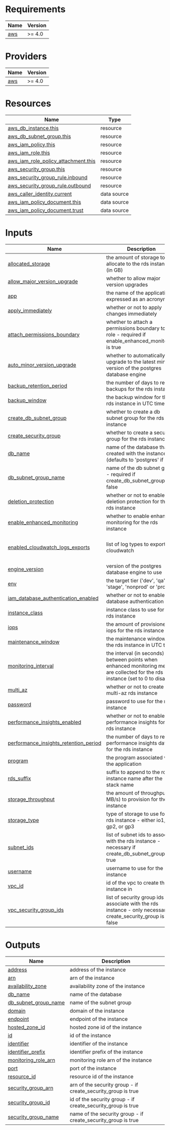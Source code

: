 <!-- BEGIN_TF_DOCS -->
# Requirements

| Name | Version |
|------|---------|
| <a name="requirement_aws"></a> [aws](#requirement\_aws) | >= 4.0 |

# Providers

| Name | Version |
|------|---------|
| <a name="provider_aws"></a> [aws](#provider\_aws) | >= 4.0 |

# Resources

| Name | Type |
|------|------|
| [aws_db_instance.this](https://registry.terraform.io/providers/hashicorp/aws/latest/docs/resources/db_instance) | resource |
| [aws_db_subnet_group.this](https://registry.terraform.io/providers/hashicorp/aws/latest/docs/resources/db_subnet_group) | resource |
| [aws_iam_policy.this](https://registry.terraform.io/providers/hashicorp/aws/latest/docs/resources/iam_policy) | resource |
| [aws_iam_role.this](https://registry.terraform.io/providers/hashicorp/aws/latest/docs/resources/iam_role) | resource |
| [aws_iam_role_policy_attachment.this](https://registry.terraform.io/providers/hashicorp/aws/latest/docs/resources/iam_role_policy_attachment) | resource |
| [aws_security_group.this](https://registry.terraform.io/providers/hashicorp/aws/latest/docs/resources/security_group) | resource |
| [aws_security_group_rule.inbound](https://registry.terraform.io/providers/hashicorp/aws/latest/docs/resources/security_group_rule) | resource |
| [aws_security_group_rule.outbound](https://registry.terraform.io/providers/hashicorp/aws/latest/docs/resources/security_group_rule) | resource |
| [aws_caller_identity.current](https://registry.terraform.io/providers/hashicorp/aws/latest/docs/data-sources/caller_identity) | data source |
| [aws_iam_policy_document.this](https://registry.terraform.io/providers/hashicorp/aws/latest/docs/data-sources/iam_policy_document) | data source |
| [aws_iam_policy_document.trust](https://registry.terraform.io/providers/hashicorp/aws/latest/docs/data-sources/iam_policy_document) | data source |

# Inputs

| Name | Description | Type | Default | Required |
|------|-------------|------|---------|:--------:|
| <a name="input_allocated_storage"></a> [allocated\_storage](#input\_allocated\_storage) | the amount of storage to allocate to the rds instance (in GB) | `number` | n/a | yes |
| <a name="input_allow_major_version_upgrade"></a> [allow\_major\_version\_upgrade](#input\_allow\_major\_version\_upgrade) | whether to allow major version upgrades | `bool` | `false` | no |
| <a name="input_app"></a> [app](#input\_app) | the name of the application expressed as an acronym | `string` | n/a | yes |
| <a name="input_apply_immediately"></a> [apply\_immediately](#input\_apply\_immediately) | whether or not to apply changes immediately | `bool` | `true` | no |
| <a name="input_attach_permissions_boundary"></a> [attach\_permissions\_boundary](#input\_attach\_permissions\_boundary) | whether to attach a permissions boundary to the role - required if enable\_enhanced\_monitoring is true | `bool` | `null` | no |
| <a name="input_auto_minor_version_upgrade"></a> [auto\_minor\_version\_upgrade](#input\_auto\_minor\_version\_upgrade) | whether to automatically upgrade to the latest minor version of the postgres database engine | `bool` | `false` | no |
| <a name="input_backup_retention_period"></a> [backup\_retention\_period](#input\_backup\_retention\_period) | the number of days to retain backups for the rds instance | `number` | `1` | no |
| <a name="input_backup_window"></a> [backup\_window](#input\_backup\_window) | the backup window for the rds instance in UTC time | `string` | `"02:00-03:00"` | no |
| <a name="input_create_db_subnet_group"></a> [create\_db\_subnet\_group](#input\_create\_db\_subnet\_group) | whether to create a db subnet group for the rds instance | `bool` | `true` | no |
| <a name="input_create_security_group"></a> [create\_security\_group](#input\_create\_security\_group) | whether to create a security group for the rds instance | `bool` | `true` | no |
| <a name="input_db_name"></a> [db\_name](#input\_db\_name) | name of the database thats created with the instance (defaults to 'postgres' if null) | `string` | `null` | no |
| <a name="input_db_subnet_group_name"></a> [db\_subnet\_group\_name](#input\_db\_subnet\_group\_name) | name of the db subnet group - required if create\_db\_subnet\_group is false | `string` | `null` | no |
| <a name="input_deletion_protection"></a> [deletion\_protection](#input\_deletion\_protection) | whether or not to enable deletion protection for the rds instance | `bool` | `true` | no |
| <a name="input_enable_enhanced_monitoring"></a> [enable\_enhanced\_monitoring](#input\_enable\_enhanced\_monitoring) | whether to enable enhanced monitoring for the rds instance | `bool` | `false` | no |
| <a name="input_enabled_cloudwatch_logs_exports"></a> [enabled\_cloudwatch\_logs\_exports](#input\_enabled\_cloudwatch\_logs\_exports) | list of log types to export to cloudwatch | `list(string)` | <pre>[<br>  "postgresql",<br>  "upgrade"<br>]</pre> | no |
| <a name="input_engine_version"></a> [engine\_version](#input\_engine\_version) | version of the postgres database engine to use | `string` | n/a | yes |
| <a name="input_env"></a> [env](#input\_env) | the target tier ('dev', 'qa', 'stage', 'nonprod' or 'prod'.) | `string` | n/a | yes |
| <a name="input_iam_database_authentication_enabled"></a> [iam\_database\_authentication\_enabled](#input\_iam\_database\_authentication\_enabled) | whether or not to enable IAM database authentication | `bool` | `false` | no |
| <a name="input_instance_class"></a> [instance\_class](#input\_instance\_class) | instance class to use for the rds instance | `string` | n/a | yes |
| <a name="input_iops"></a> [iops](#input\_iops) | the amount of provisioned iops for the rds instance | `number` | `12000` | no |
| <a name="input_maintenance_window"></a> [maintenance\_window](#input\_maintenance\_window) | the maintenance window for the rds instance in UTC time | `string` | `"Sun:05:00-Sun:07:00"` | no |
| <a name="input_monitoring_interval"></a> [monitoring\_interval](#input\_monitoring\_interval) | the interval (in seconds) between points when enhanced monitoring metrics are collected for the rds instance (set to 0 to disable) | `number` | `60` | no |
| <a name="input_multi_az"></a> [multi\_az](#input\_multi\_az) | whether or not to create a multi-az rds instance | `bool` | `false` | no |
| <a name="input_password"></a> [password](#input\_password) | password to use for the rds instance | `string` | n/a | yes |
| <a name="input_performance_insights_enabled"></a> [performance\_insights\_enabled](#input\_performance\_insights\_enabled) | whether or not to enable performance insights for the rds instance | `bool` | `false` | no |
| <a name="input_performance_insights_retention_period"></a> [performance\_insights\_retention\_period](#input\_performance\_insights\_retention\_period) | the number of days to retain performance insights data for the rds instance | `number` | `7` | no |
| <a name="input_program"></a> [program](#input\_program) | the program associated with the application | `string` | n/a | yes |
| <a name="input_rds_suffix"></a> [rds\_suffix](#input\_rds\_suffix) | suffix to append to the rds instance name after the stack name | `string` | `"rds-postgres"` | no |
| <a name="input_storage_throughput"></a> [storage\_throughput](#input\_storage\_throughput) | the amount of throughput (in MB/s) to provision for the rds instance | `number` | `500` | no |
| <a name="input_storage_type"></a> [storage\_type](#input\_storage\_type) | type of storage to use for the rds instance - either io1, gp2, or gp3 | `string` | `"gp3"` | no |
| <a name="input_subnet_ids"></a> [subnet\_ids](#input\_subnet\_ids) | list of subnet ids to associate with the rds instance - necessary if create\_db\_subnet\_group is true | `list(string)` | `[]` | no |
| <a name="input_username"></a> [username](#input\_username) | username to use for the rds instance | `string` | n/a | yes |
| <a name="input_vpc_id"></a> [vpc\_id](#input\_vpc\_id) | id of the vpc to create the rds instance in | `string` | n/a | yes |
| <a name="input_vpc_security_group_ids"></a> [vpc\_security\_group\_ids](#input\_vpc\_security\_group\_ids) | list of security group ids to associate with the rds instance - only necessary if create\_security\_group is false | `list(string)` | `[]` | no |

# Outputs

| Name | Description |
|------|-------------|
| <a name="output_address"></a> [address](#output\_address) | address of the instance |
| <a name="output_arn"></a> [arn](#output\_arn) | arn of the instance |
| <a name="output_availability_zone"></a> [availability\_zone](#output\_availability\_zone) | availability zone of the instance |
| <a name="output_db_name"></a> [db\_name](#output\_db\_name) | name of the database |
| <a name="output_db_subnet_group_name"></a> [db\_subnet\_group\_name](#output\_db\_subnet\_group\_name) | name of the subnet group |
| <a name="output_domain"></a> [domain](#output\_domain) | domain of the instance |
| <a name="output_endpoint"></a> [endpoint](#output\_endpoint) | endpoint of the instance |
| <a name="output_hosted_zone_id"></a> [hosted\_zone\_id](#output\_hosted\_zone\_id) | hosted zone id of the instance |
| <a name="output_id"></a> [id](#output\_id) | id of the instance |
| <a name="output_identifier"></a> [identifier](#output\_identifier) | identifier of the instance |
| <a name="output_identifier_prefix"></a> [identifier\_prefix](#output\_identifier\_prefix) | identifier prefix of the instance |
| <a name="output_monitoring_role_arn"></a> [monitoring\_role\_arn](#output\_monitoring\_role\_arn) | monitoring role arn of the instance |
| <a name="output_port"></a> [port](#output\_port) | port of the instance |
| <a name="output_resource_id"></a> [resource\_id](#output\_resource\_id) | resource id of the instance |
| <a name="output_security_group_arn"></a> [security\_group\_arn](#output\_security\_group\_arn) | arn of the security group - if create\_security\_group is true |
| <a name="output_security_group_id"></a> [security\_group\_id](#output\_security\_group\_id) | id of the security group - if create\_security\_group is true |
| <a name="output_security_group_name"></a> [security\_group\_name](#output\_security\_group\_name) | name of the security group - if create\_security\_group is true |
<!-- END_TF_DOCS -->